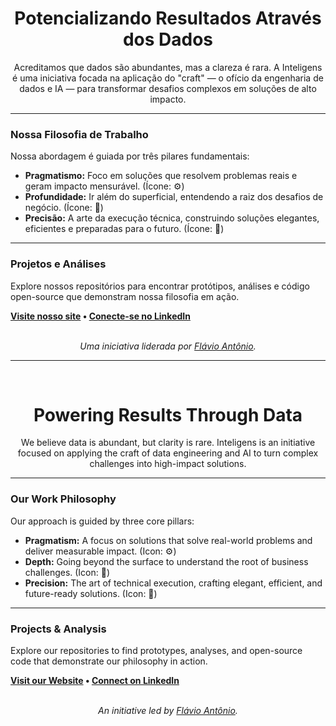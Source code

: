 <h1 align="center">Potencializando Resultados Através dos Dados</h1>

<p align="center">
  Acreditamos que dados são abundantes, mas a clareza é rara. A Inteligens é uma iniciativa focada na aplicação do "craft" — o ofício da engenharia de dados e IA — para transformar desafios complexos em soluções de alto impacto.
</p>

---

### Nossa Filosofia de Trabalho

Nossa abordagem é guiada por três pilares fundamentais:

* **Pragmatismo:** Foco em soluções que resolvem problemas reais e geram impacto mensurável. (Ícone: ⚙️)
* **Profundidade:** Ir além do superficial, entendendo a raiz dos desafios de negócio. (Ícone: 🔎)
* **Precisão:** A arte da execução técnica, construindo soluções elegantes, eficientes e preparadas para o futuro. (Ícone: 🎯)

---

### Projetos e Análises

Explore nossos repositórios para encontrar protótipos, análises e código open-source que demonstram nossa filosofia em ação.

**[Visite nosso site](https://www.inteligens.com.br) • [Conecte-se no LinkedIn](https://www.linkedin.com/company/inteligens)**

<p align="center">
  <br>
  <em>Uma iniciativa liderada por <a href="https://github.com/flavioantoniobr">Flávio Antônio</a>.</em>
</p>

---
<br>

<h1 align="center">Powering Results Through Data</h1>

<p align="center">
  We believe data is abundant, but clarity is rare. Inteligens is an initiative focused on applying the craft of data engineering and AI to turn complex challenges into high-impact solutions.
</p>

---

### Our Work Philosophy

Our approach is guided by three core pillars:

* **Pragmatism:** A focus on solutions that solve real-world problems and deliver measurable impact. (Icon: ⚙️)
* **Depth:** Going beyond the surface to understand the root of business challenges. (Icon: 🔎)
* **Precision:** The art of technical execution, crafting elegant, efficient, and future-ready solutions. (Icon: 🎯)

---

### Projects & Analysis

Explore our repositories to find prototypes, analyses, and open-source code that demonstrate our philosophy in action.

**[Visit our Website](https://www.inteligens.com.br) • [Connect on LinkedIn](https://www.linkedin.com/company/inteligens)**

<p align="center">
  <br>
  <em>An initiative led by <a href="https://github.com/flavioantoniobr">Flávio Antônio</a>.</em>
</p>
